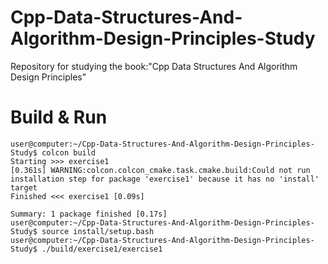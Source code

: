 # Cpp-Data-Structures-And-Algorithm-Design-Principles-Study
Repository for studying the book:"Cpp Data Structures And Algorithm Design Principles"  

# Build & Run

```bsh
user@computer:~/Cpp-Data-Structures-And-Algorithm-Design-Principles-Study$ colcon build
Starting >>> exercise1
[0.361s] WARNING:colcon.colcon_cmake.task.cmake.build:Could not run installation step for package 'exercise1' because it has no 'install' target
Finished <<< exercise1 [0.09s]

Summary: 1 package finished [0.17s]
user@computer:~/Cpp-Data-Structures-And-Algorithm-Design-Principles-Study$ source install/setup.bash
user@computer:~/Cpp-Data-Structures-And-Algorithm-Design-Principles-Study$ ./build/exercise1/exercise1
```

